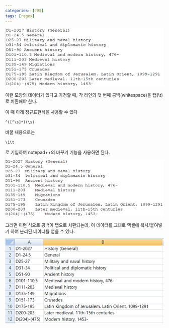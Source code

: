 ```yaml
---
categories: [기타]
tags: [regex]
---
```


![1](/assets/post/2023-03-06/01.png)

이런 모양의 데이터가 있다고 가정할 때, 각 라인의 첫 번째 공백(whitespace)을 탭(\t)로 치환해야 한다.

이 때 아래 정규표현식을 사용할 수 있다
```regex
^([^\s]*)(\s)
```
바꿀 내용으로는
```regex
\1\t
```
로 기입하여 notepad++의 바꾸기 기능을 사용하면 된다.

![1](/assets/post/2023-03-06/02.png)

그러면 이런 식으로 공백이 탭으로 치환되는데, 이 데이터를 그대로 엑셀에 복사/붙여넣기 하여 분리된 데이터를 얻을 수 있다.

![1](/assets/post/2023-03-06/03.png)

